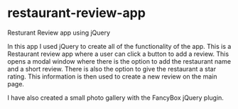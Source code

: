 # restaurant-review-app
 Resturant Review app using jQuery

 In this app I used jQuery to create all of the functionality of the app. This is a Restaurant review app where a user can click a button to add a review. This opens a modal window where there is the option to add the restaurant name and a short review. There is also the option to give the restaurant a star rating. This information is then used to create a new review on the main page. 

 I have also created a small photo gallery with the FancyBox jQuery plugin. 
